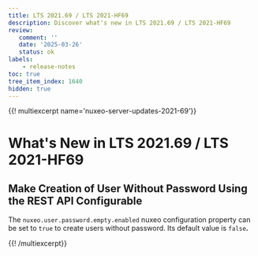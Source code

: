 ```yaml
---
title: LTS 2021.69 / LTS 2021-HF69
description: Discover what's new in LTS 2021.69 / LTS 2021-HF69
review:
   comment: ''
   date: '2025-03-26'
   status: ok
labels:
    - release-notes
toc: true
tree_item_index: 1640
hidden: true
---
```


{{! multiexcerpt name='nuxeo-server-updates-2021-69'}}
# What's New in LTS 2021.69 / LTS 2021-HF69

## Make Creation of User Without Password Using the REST API Configurable


The `nuxeo.user.password.empty.enabled` nuxeo configuration property can be set to `true` to create users without password. Its default value is `false`**.**


{{! /multiexcerpt}}
